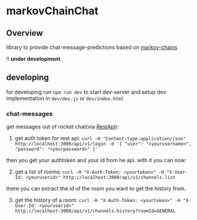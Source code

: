 # markovChainChat

## Overview

library to provide chat-message-predictions based on [markov-chains](https://en.wikipedia.org/wiki/Markov_chain)

:bangbang: **under development**

## developing

for developing run `npm run dev` to start dev-server and setup dev implementation in `dev/dev.js` or `dev/index.html`

### chat-messages

get messages out of rocket chat(via [RestApi](https://rocket.chat/docs/developer-guides/rest-api/)):

1. get auth token for rest api: `curl -H "Content-type:application/json" http://localhost:3000/api/v1/login -d '{ "user": "<yourusername>", "password": "<yourpassword>" }'`

then you get your authtoken and your id from he api. with it you can now:

2. get a list of rooms: `curl -H "X-Auth-Token: <yourtoken>" -H "X-User-Id: <youruserid>" http://localhost:3000/api/v1/channels.list`

there you can extract the id of the room you want to get the history from.

3. get the history of a room: `curl -H "X-Auth-Token: <yourtoken>" -H "X-User-Id: <youruserid>" http://localhost:3000/api/v1/channels.history?roomId=GENERAL`
